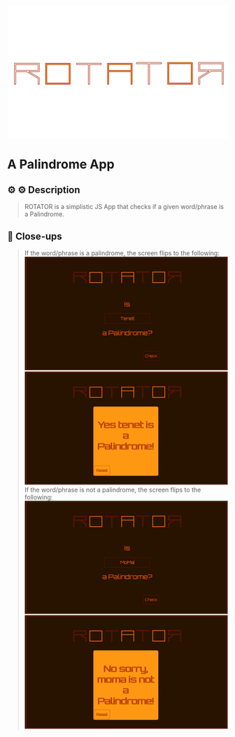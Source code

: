 ![rotator_logo](images/rotator_logo.svg)

# A Palindrome App

## ⚙️ ⚙️ Description

> ROTATOR is a simplistic JS App that checks if a given word/phrase is a Palindrome.

## 🔬 Close-ups

> If the word/phrase is a palindrome, the screen flips to the following:
> ![rotator_correct](images/ROTATOR_IsPalindrome_1.png) ![rotator_correct](images/ROTATOR_IsPalindrome_2.png)
> If the word/phrase is not a palindrome, the screen flips to the following:
> ![rotator_correct](images/ROTATOR_NotPalindrome_1.png) ![rotator_correct](images/ROTATOR_NotPalindrome_2.png)
